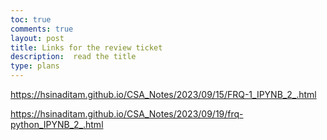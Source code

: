 ```yaml
---
toc: true
comments: true
layout: post
title: Links for the review ticket
description:  read the title
type: plans
---
```


https://hsinaditam.github.io/CSA_Notes/2023/09/15/FRQ-1_IPYNB_2_.html

https://hsinaditam.github.io/CSA_Notes/2023/09/19/frq-python_IPYNB_2_.html


